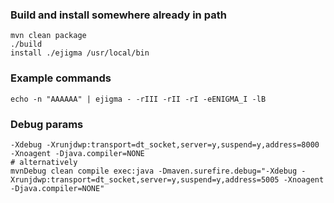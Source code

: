 ### Build and install somewhere already in path

```shell
mvn clean package
./build
install ./ejigma /usr/local/bin
```  

### Example commands

```shell
echo -n "AAAAAA" | ejigma - -rIII -rII -rI -eENIGMA_I -lB
```  

### Debug params

```shell
-Xdebug -Xrunjdwp:transport=dt_socket,server=y,suspend=y,address=8000 -Xnoagent -Djava.compiler=NONE
# alternatively
mvnDebug clean compile exec:java -Dmaven.surefire.debug="-Xdebug -Xrunjdwp:transport=dt_socket,server=y,suspend=y,address=5005 -Xnoagent -Djava.compiler=NONE"
```  
